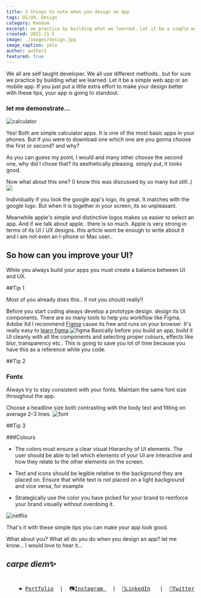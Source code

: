 ```yaml
---
title: 3 things to note when you design an App
tags: UI/UX, Design
category: Random
excerpt: we practice by building what we learned. Let it be a simple web app or an mobile app. If you just put a little extra effort to make your design better with these tips, your app is going to standout.
created: 2021-11-5
image: ./images/design.jpg
image_caption: yolo
author: author2
featured: true
---
```

We all are self taught developer. We all use different methods.. but for sure we practice by building what we learned. Let it be a simple web app or an mobile app. If you just put a little extra effort to make your design better with these tips, your app is going to standout.

### let me demonstrate...

![calculator](https://dev-to-uploads.s3.amazonaws.com/uploads/articles/5mazajrpt8hvmm3tckt8.jpg)

Yes! Both are simple calculator apps. It is one of the most basic apps in your phones. But If you were to download one which one are you gonna choose the first or second? and why?

As you can guess my point, I would and many other choose the second one, why did I chose that? its aesthetically pleasing. simply put, it looks good.

Now what about this one? (I know this was discussed by so many but still..)
<img src="https://dev-to-uploads.s3.amazonaws.com/uploads/articles/7r5kwrvig2otstk8dqox.png">

Individually if you look the google app's logo, its great. It matches with the google logo. But when it is together in your screen, its so unpleasant. 

Meanwhile apple's simple and distinctive logos makes us easier to select an app. And if we talk about apple.. there is so much. Apple is very strong in terms of its UI / UX designs.
this article wont be enough to write about it and I am not even an I-phone or Mac user.. 

## So how can you improve your UI? 

While you always build your apps you must create a balance between UI and UX.

##Tip 1

Most of you already does this.. if not you should really!!

Before you start coding always develop a prototype design. design its UI components.
There are so many tools to help you workflow like Figma, Adobe Xd
I recommend [Figma](https://www.figma.com) cause its free and runs on your browser.
It's really easy to [learn figma](https://www.youtube.com/watch?v=lg7w3Ntfqy0)
![figma](https://www.sequoiacap.com/img/c/figma-gif.gif)
Basically before you build an app, build it UI cleanly with all the components and selecting proper colours, effects like blur, transparency etc.. This is going to save you lot of time because you have this as a reference while you code.

##Tip 2

### Fonts
Always try to stay consistent with your fonts. Maintain the same font size throughout the app.

Choose a headline size both contrasting with the body text and fitting on average 2–3 lines.
![font](https://miro.medium.com/max/2000/1*Mi5ylDkTglOfUK8apXqQyg.png)

##Tip 3

###Colours 

- The colors must ensure a clear visual Hierarchy of UI elements. The user should be able to tell which elements of your UI are interactive and how they relate to the other elements on the screen.

- Text and icons should be legible relative to the background they are placed on. Ensure that white text is not placed on a light background and vice versa, for example

- Strategically use the color you have picked for your brand to reinforce your brand visually without overdoing it.

![netflix](https://miro.medium.com/max/282/1*33kejA69um5oRyg9gKQO2A.png)

That's it with these simple tips you can make your app look good.

What about you? What all do you do when you design an app?
let me know... I would love to hear it...


## *carpe diem*✨<br><br>
<pre>
    ❤️ <a href="https://kiransbaliga.me">Portfolio</a>  |  📷<a href="https://www.instagram.com/kiransbaliga">Instagram </a>  |  💼<a href="https://www.linkedin.com/in/kiransbaliga">LinkedIn</a>   |  🐥<a href="https://twitter.com/kiransbaliga">Twitter</a>    
</pre>


